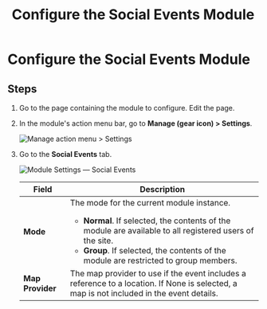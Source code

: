 ﻿---
uid: config-module-social-events
locale: en
title: Configure the Social Events Module
dnnversion: 09.02.00
related-topics: 
---

# Configure the Social Events Module

## Steps

1.  Go to the page containing the module to configure. Edit the page.
2.  In the module's action menu bar, go to **Manage (gear icon) \> Settings**.
    
      
    
    ![Manage action menu > Settings](/images/scr-actionmenu-manage-settings.png)
    
      
    
3.  Go to the **Social Events** tab.
    
      
    
    ![Module Settings — Social Events](/images/scr-modulesettings-SocialEvents.png)
    
      
    
    |**Field**|**Description**|
    |---|---|
    |**Mode**|The mode for the current module instance.<ul><li>**Normal**. If selected, the contents of the module are available to all registered users of the site.</li><li>**Group**. If selected, the contents of the module are restricted to group members.</li></ul>|
    |**Map Provider**|The map provider to use if the event includes a reference to a location. If None is selected, a map is not included in the event details.|
